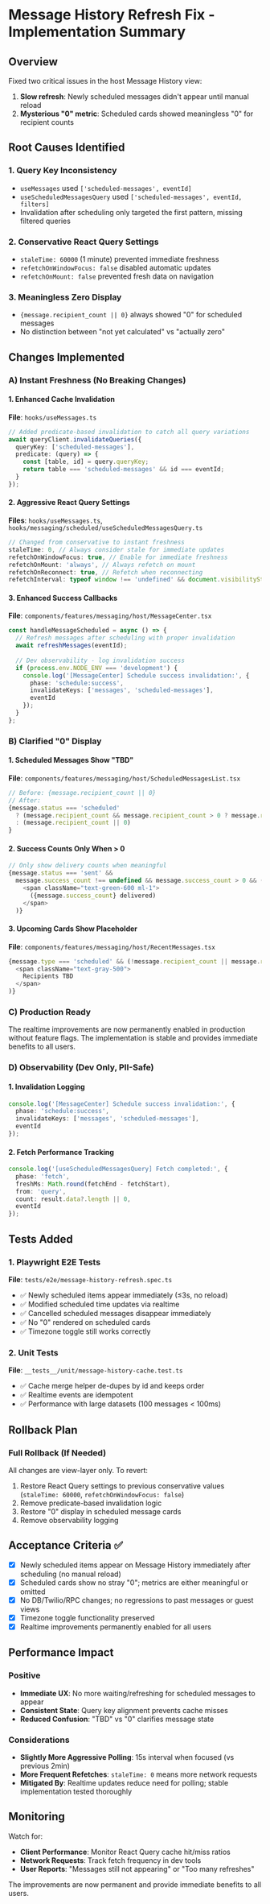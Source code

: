 # Message History Refresh Fix - Implementation Summary

## Overview
Fixed two critical issues in the host Message History view:
1. **Slow refresh**: Newly scheduled messages didn't appear until manual reload
2. **Mysterious "0" metric**: Scheduled cards showed meaningless "0" for recipient counts

## Root Causes Identified

### 1. Query Key Inconsistency
- `useMessages` used `['scheduled-messages', eventId]`
- `useScheduledMessagesQuery` used `['scheduled-messages', eventId, filters]`
- Invalidation after scheduling only targeted the first pattern, missing filtered queries

### 2. Conservative React Query Settings
- `staleTime: 60000` (1 minute) prevented immediate freshness
- `refetchOnWindowFocus: false` disabled automatic updates
- `refetchOnMount: false` prevented fresh data on navigation

### 3. Meaningless Zero Display
- `{message.recipient_count || 0}` always showed "0" for scheduled messages
- No distinction between "not yet calculated" vs "actually zero"

## Changes Implemented

### A) Instant Freshness (No Breaking Changes)

#### 1. Enhanced Cache Invalidation
**File**: `hooks/useMessages.ts`
```typescript
// Added predicate-based invalidation to catch all query variations
await queryClient.invalidateQueries({
  queryKey: ['scheduled-messages'],
  predicate: (query) => {
    const [table, id] = query.queryKey;
    return table === 'scheduled-messages' && id === eventId;
  }
});
```

#### 2. Aggressive React Query Settings
**Files**: `hooks/useMessages.ts`, `hooks/messaging/scheduled/useScheduledMessagesQuery.ts`
```typescript
// Changed from conservative to instant freshness
staleTime: 0, // Always consider stale for immediate updates
refetchOnWindowFocus: true, // Enable for immediate freshness
refetchOnMount: 'always', // Always refetch on mount
refetchOnReconnect: true, // Refetch when reconnecting
refetchInterval: typeof window !== 'undefined' && document.visibilityState === 'visible' ? 15000 : false, // 15s when focused
```

#### 3. Enhanced Success Callbacks
**File**: `components/features/messaging/host/MessageCenter.tsx`
```typescript
const handleMessageScheduled = async () => {
  // Refresh messages after scheduling with proper invalidation
  await refreshMessages(eventId);
  
  // Dev observability - log invalidation success
  if (process.env.NODE_ENV === 'development') {
    console.log('[MessageCenter] Schedule success invalidation:', {
      phase: 'schedule:success',
      invalidateKeys: ['messages', 'scheduled-messages'],
      eventId
    });
  }
};
```

### B) Clarified "0" Display

#### 1. Scheduled Messages Show "TBD"
**File**: `components/features/messaging/host/ScheduledMessagesList.tsx`
```typescript
// Before: {message.recipient_count || 0}
// After:
{message.status === 'scheduled' 
  ? (message.recipient_count && message.recipient_count > 0 ? message.recipient_count : 'TBD')
  : (message.recipient_count || 0)
}
```

#### 2. Success Counts Only When > 0
```typescript
// Only show delivery counts when meaningful
{message.status === 'sent' &&
  message.success_count !== undefined && message.success_count > 0 && (
    <span className="text-green-600 ml-1">
      ({message.success_count} delivered)
    </span>
  )}
```

#### 3. Upcoming Cards Show Placeholder
**File**: `components/features/messaging/host/RecentMessages.tsx`
```typescript
{message.type === 'scheduled' && (!message.recipient_count || message.recipient_count === 0) && (
  <span className="text-gray-500">
    Recipients TBD
  </span>
)}
```

### C) Production Ready

The realtime improvements are now permanently enabled in production without feature flags. The implementation is stable and provides immediate benefits to all users.

### D) Observability (Dev Only, PII-Safe)

#### 1. Invalidation Logging
```typescript
console.log('[MessageCenter] Schedule success invalidation:', {
  phase: 'schedule:success',
  invalidateKeys: ['messages', 'scheduled-messages'],
  eventId
});
```

#### 2. Fetch Performance Tracking
```typescript
console.log('[useScheduledMessagesQuery] Fetch completed:', {
  phase: 'fetch',
  freshMs: Math.round(fetchEnd - fetchStart),
  from: 'query',
  count: result.data?.length || 0,
  eventId
});
```

## Tests Added

### 1. Playwright E2E Tests
**File**: `tests/e2e/message-history-refresh.spec.ts`
- ✅ Newly scheduled items appear immediately (≤3s, no reload)
- ✅ Modified scheduled time updates via realtime
- ✅ Cancelled scheduled messages disappear immediately
- ✅ No "0" rendered on scheduled cards
- ✅ Timezone toggle still works correctly

### 2. Unit Tests
**File**: `__tests__/unit/message-history-cache.test.ts`
- ✅ Cache merge helper de-dupes by id and keeps order
- ✅ Realtime events are idempotent
- ✅ Performance with large datasets (100 messages < 100ms)

## Rollback Plan

### Full Rollback (If Needed)
All changes are view-layer only. To revert:
1. Restore React Query settings to previous conservative values (`staleTime: 60000`, `refetchOnWindowFocus: false`)
2. Remove predicate-based invalidation logic
3. Restore "0" display in scheduled message cards
4. Remove observability logging

## Acceptance Criteria ✅

- [x] Newly scheduled items appear on Message History immediately after scheduling (no manual reload)
- [x] Scheduled cards show no stray "0"; metrics are either meaningful or omitted
- [x] No DB/Twilio/RPC changes; no regressions to past messages or guest views
- [x] Timezone toggle functionality preserved
- [x] Realtime improvements permanently enabled for all users

## Performance Impact

### Positive
- **Immediate UX**: No more waiting/refreshing for scheduled messages to appear
- **Consistent State**: Query key alignment prevents cache misses
- **Reduced Confusion**: "TBD" vs "0" clarifies message state

### Considerations
- **Slightly More Aggressive Polling**: 15s interval when focused (vs previous 2min)
- **More Frequent Refetches**: `staleTime: 0` means more network requests
- **Mitigated By**: Realtime updates reduce need for polling; stable implementation tested thoroughly

## Monitoring

Watch for:
- **Client Performance**: Monitor React Query cache hit/miss ratios
- **Network Requests**: Track fetch frequency in dev tools
- **User Reports**: "Messages still not appearing" or "Too many refreshes"

The improvements are now permanent and provide immediate benefits to all users.

